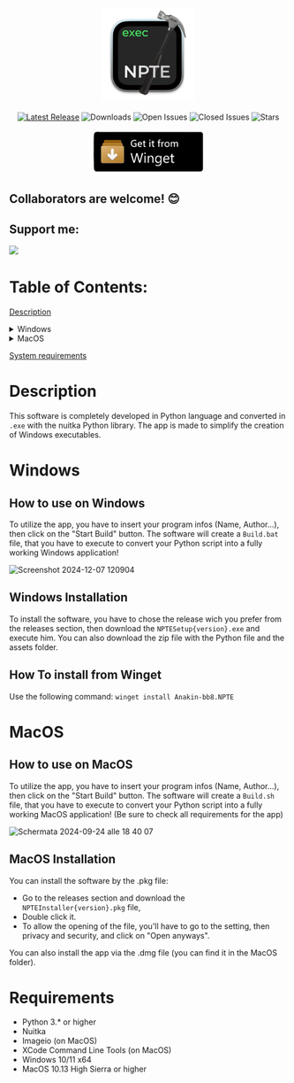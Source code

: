 <p align="center">
  <a href="https://anakin-bb8.github.io/Nuitka-GUI-NPTE/"><img src="Icons/icon.png" alt="Icona App" width="170" height="170"></a>
  <br>
  <br>
  <a href="https://github.com/Anakin-bb8/Nuitka-GUI-NPTE/releases"><img src="https://img.shields.io/github/v/release/Anakin-bb8/Nuitka-GUI-NPTE?label=Latest%20Release&color=informational&style=flat-square" alt="Latest Release"></a>
  <img src="https://img.shields.io/github/downloads/Anakin-bb8/Nuitka-GUI-NPTE/total?style=flat-square&color=informational" alt="Downloads">
  <img src="https://img.shields.io/github/issues/Anakin-bb8/Nuitka-GUI-NPTE?label=Issues&color=critical&style=flat-square" alt="Open Issues">
  <img src="https://img.shields.io/github/issues-closed/Anakin-bb8/Nuitka-GUI-NPTE?label=Issues&color=green&style=flat-square" alt="Closed Issues">
  <img src="https://img.shields.io/github/stars/Anakin-bb8/Nuitka-GUI-NPTE?label=Stars&color=7AE582&style=social" alt="Stars">
  <br>
  <br>
  <a href="#how-to-install-from-winget"><img src="Icons/Get_On_Winget.png" width="200" alt="Get on Winget"></a>
  <br>
</p>

## Collaborators are welcome! 😊

## Support me:
<a href="https://ko-fi.com/anakinbb8"><img src="https://storage.ko-fi.com/cdn/brandasset/v2/support_me_on_kofi_beige.png" width="200" ></a>

# Table of Contents:
[Description](#description)
<details>
  <summary>Windows</summary>

  - [How to use](#how-to-use-on-windows)
  - [Installation](#windows-installation)
  - [Winget Installation](#how-to-install-from-winget)
</details>
<details>
  <summary>MacOS</summary>

  - [How to use](#how-to-use-on-macos)
  - [Installation](#macos-installation)
</details>

[System requirements](#requirements)

# Description
This software is completely developed in Python language and converted in `.exe` with the nuitka Python library.
The app is made to simplify the creation of Windows executables.

# Windows

## How to use on Windows
To utilize the app, you have to insert your program infos (Name, Author...), then click on the "Start Build" button. The software will create a `Build.bat` file, that you have to execute to convert your Python script into a fully working Windows application!

![Screenshot 2024-12-07 120904](https://github.com/user-attachments/assets/57078c6d-cccb-4299-8d21-875502c748cc)

## Windows Installation
To install the software, you have to chose the release wich you prefer from the releases section, then download the `NPTESetup{version}.exe` and execute him. You can also download the zip file with the Python file and the assets folder.

## How To install from Winget
Use the following command: `winget install Anakin-bb8.NPTE`

# MacOS

## How to use on MacOS
To utilize the app, you have to insert your program infos (Name, Author...), then click on the "Start Build" button. The software will create a `Build.sh` file, that you have to execute to convert your Python script into a fully working MacOS application!
(Be sure to check all requirements for the app)

![Schermata 2024-09-24 alle 18 40 07](https://github.com/user-attachments/assets/78a2de14-f0f5-4954-a564-5d589784d522)

## MacOS Installation
You can install the software by the .pkg file:
- Go to the releases section and download the `NPTEInstaller{version}.pkg` file,
- Double click it.
- To allow the opening of the file, you'll have to go to the setting, then privacy and security, and click on "Open anyways".

You can also install the app via the .dmg file (you can find it in the MacOS folder).

# Requirements
- Python 3.* or higher
- Nuitka
- Imageio (on MacOS)
- XCode Command Line Tools (on MacOS)
- Windows 10/11 x64
- MacOS 10.13 High Sierra or higher
